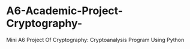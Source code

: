 # A6-Academic-Project-Cryptography-
Mini A6 Project Of Cryptography: Cryptoanalysis  Program Using Python
